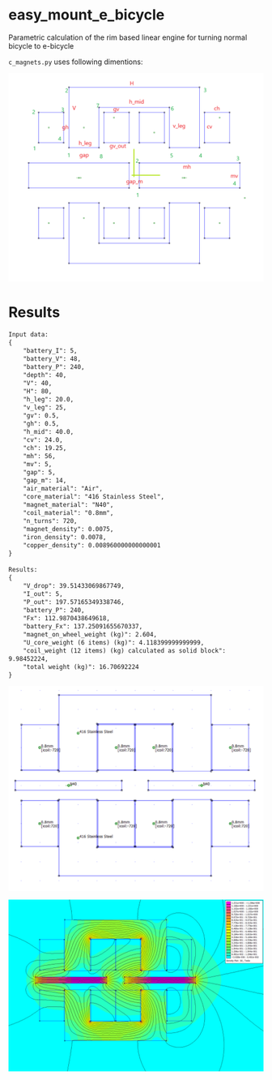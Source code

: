 easy_mount_e_bicycle
====================

Parametric calculation of the rim based linear engine for turning normal bicycle to e-bicycle

`c_magnets.py` uses following dimentions:

![parametric task](./dimentions_points.png)


Results
=======


```
Input data:
{
    "battery_I": 5,
    "battery_V": 48,
    "battery_P": 240,
    "depth": 40,
    "V": 40,
    "H": 80,
    "h_leg": 20.0,
    "v_leg": 25,
    "gv": 0.5,
    "gh": 0.5,
    "h_mid": 40.0,
    "cv": 24.0,
    "ch": 19.25,
    "mh": 56,
    "mv": 5,
    "gap": 5,
    "gap_m": 14,
    "air_material": "Air",
    "core_material": "416 Stainless Steel",
    "magnet_material": "N40",
    "coil_material": "0.8mm",
    "n_turns": 720,
    "magnet_density": 0.0075,
    "iron_density": 0.0078,
    "copper_density": 0.008960000000000001
}

Results:
{
    "V_drop": 39.51433069867749,
    "I_out": 5,
    "P_out": 197.57165349338746,
    "battery_P": 240,
    "Fx": 112.9870438649618,
    "battery_Fx": 137.25091655670337,
    "magnet_on_wheel_weight (kg)": 2.604,
    "U_core_weight (6 items) (kg)": 4.118399999999999,
    "coil_weight (12 items) (kg) calculated as solid block": 9.98452224,
    "total weight (kg)": 16.70692224
}
```


![definition](./results/definition.png)

![fields](./results/field.png)